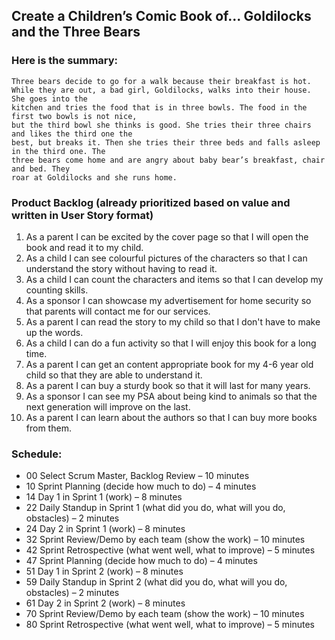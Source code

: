 ## Create a Children’s Comic Book of... Goldilocks and the Three Bears
### Here is the summary: 
	Three bears decide to go for a walk because their breakfast is hot.
	While they are out, a bad girl, Goldilocks, walks into their house. She goes into the
	kitchen and tries the food that is in three bowls. The food in the first two bowls is not nice,
	but the third bowl she thinks is good. She tries their three chairs and likes the third one the
	best, but breaks it. Then she tries their three beds and falls asleep in the third one. The
	three bears come home and are angry about baby bear’s breakfast, chair and bed. They
	roar at Goldilocks and she runs home.

### Product Backlog (already prioritized based on value and written in User Story format)
1.	As a parent I can be excited by the cover page so that I will open the book and read it to my child.
1.	As a child I can see colourful pictures of the characters so that I can understand the story without having to read it.
1.	As a child I can count the characters and items so that I can develop my counting skills.
1.	As a sponsor I can showcase my advertisement for home security so that parents will contact me for our services.
1.	As a parent I can read the story to my child so that I don't have to make up the words.
1.	As a child I can do a fun activity so that I will enjoy this book for a long time.
1.	As a parent I can get an content appropriate book for my 4-6 year old child so that they are able to understand it.
1.	As a parent I can buy a sturdy book so that it will last for many years.
1.	As a sponsor I can see my PSA about being kind to animals so that the next generation will improve on the last.
1.	As a parent I can learn about the authors so that I can buy more books from them.

### Schedule:
- 00 Select Scrum Master, Backlog Review – 10 minutes
- 10 Sprint Planning (decide how much to do) – 4 minutes
- 14 Day 1 in Sprint 1 (work) – 8 minutes
- 22 Daily Standup in Sprint 1 (what did you do, what will you do, obstacles) – 2 minutes
- 24 Day 2 in Sprint 1 (work)  – 8 minutes
- 32 Sprint Review/Demo by each team (show the work) – 10 minutes
- 42 Sprint Retrospective (what went well, what to improve) – 5 minutes
- 47 Sprint Planning (decide how much to do) – 4 minutes
- 51 Day 1 in Sprint 2 (work) – 8 minutes
- 59 Daily Standup in Sprint 2 (what did you do, what will you do, obstacles) – 2 minutes
- 61 Day 2 in Sprint 2 (work) – 8 minutes
- 70 Sprint Review/Demo by each team (show the work) – 10 minutes
- 80 Sprint Retrospective (what went well, what to improve) – 5 minutes
